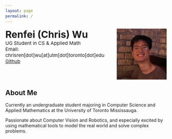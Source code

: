 ```yaml
---
layout: page
permalink: /
---
```


<div style="display: flex; justify-content: space-between; align-items: flex-start;">
    <div align="left">
        <span style="font-weight: 700; font-size: 30px;">Renfei (Chris) Wu</span><br/>
        <span style="font-size: 15px;">UG Student in CS & Applied Math</span><br/>
        <span style="font-size: 15px;">Email: chrisren[dot]wu[at]utm[dot]toronto[dot]edu</span><br/>
        <span style="font-size: 15px;">
            <a href="https://github.com/{{ site.footer-links.github }}" target="_blank">Github</a>
        </span><br/>
    </div>
   <div><img src="images/profile/me.jpg" align="right" height="160px"/></div>
</div>

## About Me

Currently an undergraduate student majoring in Computer Science and Applied Mathematics at the University of Toronto Mississauga.

Passionate about Computer Vision and Robotics, and especially excited by using mathematical tools to model the real world and solve complex problems.

